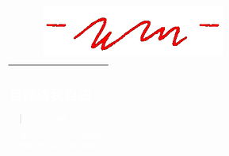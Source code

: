 <!-- _coverpage.md -->

<!-- 背景图片![](_media/bg1.jpeg ":no-zoom")-->

<p align="center">
  <a href="/">
    <img alt="occa" src="_media/wm-logo0601.png" >
  </a>
</p>

<!--![logo](_media/wm-logo0601.png)-->

<hr style='width:40%; border-color:#da291c;'>
<h1 style="color: #ffffff">自律给我自由</h1>
<!--<p style="color: #000000">wm个人博客</p>-->


<!-- 自律给我自由 <small>wm</small>-->

<blockquote>
  <p style="color:#fff;">wm个人博客</p>
</blockquote>

<ul style="color:#fff">
  <li>每一次、一步、一公里的累计</li>
  <li>都是对自由的执着与期待</li>
</ul>

<!-- [GitHub](#) -->
<!-- [Get Started](base-quickstart.md) -->

<p id="cover-nav">
  <a href="#/base-quickstart">
    <span class="arrow"></span>
  </a>
</p>
<!-- 背景色 -->

<!--![color](#f0f0f0)-->

